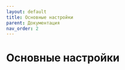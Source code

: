 ```yaml
---
layout: default
title: Основные настройки
parent: Документация
nav_order: 2
---
```


# Основные настройки
